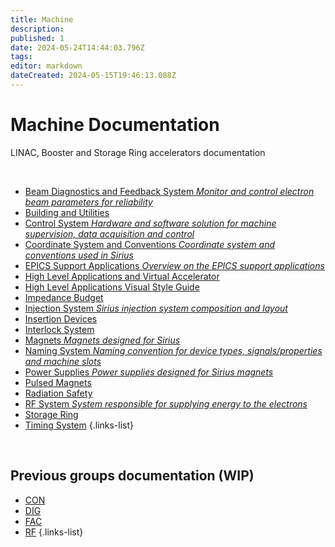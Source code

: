 ```yaml
---
title: Machine
description: 
published: 1
date: 2024-05-24T14:44:03.796Z
tags: 
editor: markdown
dateCreated: 2024-05-15T19:46:13.088Z
---
```


# Machine Documentation

LINAC, Booster and Storage Ring accelerators documentation

</br>

- [Beam Diagnostics and Feedback System *Monitor and control electron beam parameters for reliability*](/Machine/beam_diag_feedback_syst)
- [Building and Utilities](/Machine/building_utilities)
- [Control System *Hardware and software solution for machine supervision, data acquisition and control*](/Machine/control_system)
- [Coordinate System and Conventions *Coordinate system and conventions used in Sirius*](/Machine/coord_syst)
- [EPICS Support Applications *Overview on the EPICS support applications*](/Machine/epics_support_apps)
- [High Level Applications and Virtual Accelerator](/Machine/high_level_app_virt_acc)
- [High Level Applications Visual Style Guide](/Machine/hla_visual_guide)
- [Impedance Budget](/Machine/impedance_budget)
- [Injection System *Sirius injection system composition and layout*](/Machine/injection_system)
- [Insertion Devices](/Machine/insertion_devices)
- [Interlock System](/Machine/interlock_system)
- [Magnets *Magnets designed for Sirius*](/Machine/magnets)
- [Naming System *Naming convention for device types, signals/properties and machine slots*](/Machine/naming_system)
- [Power Supplies *Power supplies designed for Sirius magnets*](/Machine/power_supplies)
- [Pulsed Magnets](/Machine/pulsed_magnets)
- [Radiation Safety](/Machine/radiation_safety)
- [RF System *System responsible for supplying energy to the electrons*](/Machine/rf_system)
- [Storage Ring](/Machine/storage_ring)
- [Timing System](/Machine/timing_system)
{.links-list}

</br>

## Previous groups documentation (WIP)

- [CON](/Machine/Groups/CON)
- [DIG](/Machine/Groups/DIG)
- [FAC](/Machine/Groups/FAC)
- [RF](/Machine/Groups/RF)
{.links-list}